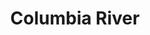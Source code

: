 ---
title: "Columbia River"
cc-type: river
hashtag: "columbia-river"
states:
  - Oregon
  - Washington
tags:
  - River
  - Washington
---